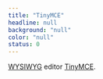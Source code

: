 ```yaml
---
title: "TinyMCE"
headline: null
background: "null"
color: "null"
status: 0
---
```


<p><a href='/wysiwyg'>WYSIWYG</a> editor <a href='http://www.tinymce.com/'>TinyMCE</a>.